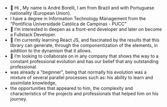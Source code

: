 - 👋 Hi  , My name is André Borelli, I am from Brazil and with Portuguese nationality (European Union).
-  I have a degree in Information Technology Management from the "Pontifícia Universidade Católica de Campinas - PUCC"
- 👀 I’m interested in deepen as a front-end developer and later on become a Fullstack Developer.
- 🌱 I’m currently learning React JS, and fascinated by the results that this library can generate, through the componentization of the elements,  in addition to the dynamism that it allows.
- 💞️ I’m looking to collaborate on in any company that shows the way to a constant professional evolution and has our belief that any outstanding professional
-  was already a "beginner", being that normally his evolution was a mixture of several parallel processes such as: his ability to learn and assimilate knowledge, 
-  the opportunities that appeared to him, the complexity and characteristics of the projects and professionals that helped him on his journey.
